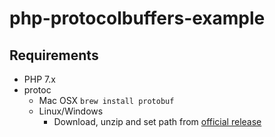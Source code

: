 # php-protocolbuffers-example

## Requirements

- PHP 7.x
- protoc
  - Mac OSX `brew install protobuf`
  - Linux/Windows
    - Download, unzip and set path from [official release](https://github.com/protocolbuffers/protobuf/releases)

